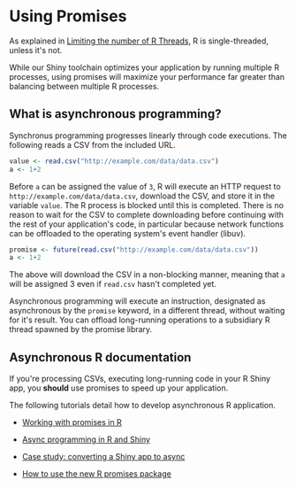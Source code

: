 # Using Promises

As explained in [Limiting the number of R Threads](../config/NumRThreads.md), R is single-threaded, unless it's not.

While our Shiny toolchain optimizes your application by running multiple R processes, using promises will maximize your performance far greater than balancing between multiple R processes.

## What is asynchronous programming?

Synchronus programming progresses linearly through code executions. The following reads a CSV from the included URL.

```R
value <- read.csv("http://example.com/data/data.csv")
a <- 1+2
```

Before ```a``` can be assigned the value of ```3```, R will execute an HTTP request to ```http://example.com/data/data.csv```, download the CSV, and store it in the variable ```value```. The R process is blocked until this is completed. There is no reason to wait for the CSV to complete downloading before continuing with the rest of your application's code, in particular because network functions can be offloaded to the operating system's event handler (libuv). 

```R
promise <- future(read.csv("http://example.com/data/data.csv"))
a <- 1+2
```

The above will download the CSV in a non-blocking manner, meaning that ```a``` will be assigned 3 even if ```read.csv``` hasn't completed yet.

Asynchronous programming will execute an instruction, designated as asynchronous by the ```promise``` keyword, in a different thread, without waiting for it's result. You can offload long-running operations to a subsidiary R thread spawned by the promise library.

## Asynchronous R documentation

If you're processing CSVs, executing long-running code in your R Shiny app, you **should** use promises to speed up your application.

The following tutorials detail how to develop asynchronous R application.

* [Working with promises in R](https://rstudio.github.io/promises/articles/overview.html)

* [Async programming in R and Shiny](https://medium.com/@joe.cheng/async-programming-in-r-and-shiny-ebe8c5010790)

* [Case study: converting a Shiny app to async](https://rstudio.github.io/promises/articles/casestudy.html)

* [How to use the new R promises package](https://appsilon.com/an-example-of-how-to-use-the-new-r-promises-package/?nabe=4634331497365504:0&utm_referrer=https%3A%2F%2Fwww.google.com%2F)
